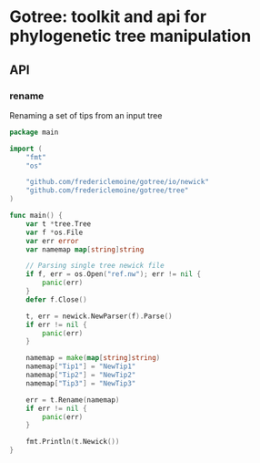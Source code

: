 # Gotree: toolkit and api for phylogenetic tree manipulation

## API

### rename

Renaming a set of tips from an input tree
```go
package main

import (
	"fmt"
	"os"

	"github.com/fredericlemoine/gotree/io/newick"
	"github.com/fredericlemoine/gotree/tree"
)

func main() {
	var t *tree.Tree
	var f *os.File
	var err error
	var namemap map[string]string

	// Parsing single tree newick file
	if f, err = os.Open("ref.nw"); err != nil {
		panic(err)
	}
	defer f.Close()

	t, err = newick.NewParser(f).Parse()
	if err != nil {
		panic(err)
	}

	namemap = make(map[string]string)
	namemap["Tip1"] = "NewTip1"
	namemap["Tip2"] = "NewTip2"
	namemap["Tip3"] = "NewTip3"

	err = t.Rename(namemap)
	if err != nil {
		panic(err)
	}

	fmt.Println(t.Newick())
}
```
